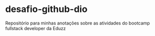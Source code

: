 # desafio-github-dio
Repositório para minhas anotações sobre as atividades do bootcamp fullstack developer da Eduzz
